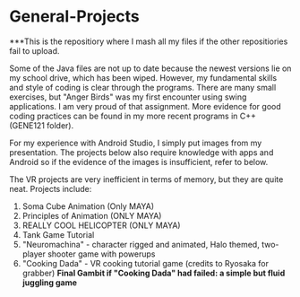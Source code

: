 # General-Projects

***This is the repositiory where I mash all my files if the other repositiories fail to upload.

Some of the Java files are not up to date because the newest versions lie on my school drive, which has been wiped.
However, my fundamental skills and style of coding is clear through the programs. There are many small exercises, but "Anger Birds" was my first encounter using swing applications. I am very proud of that assignment. More evidence for good coding practices can be found in my more recent programs in C++ (GENE121 folder).

For my experience with Android Studio, I simply put images from my presentation. The projects below also require knowledge with apps and Android so if the evidence of the images is insufficient, refer to below.

The VR projects are very inefficient in terms of memory, but they are quite neat. Projects include: 
1) Soma Cube Animation (Only MAYA)
2) Principles of Animation (ONLY MAYA)
3) REALLY COOL HELICOPTER (ONLY MAYA)
4) Tank Game Tutorial
5) "Neuromachina" - character rigged and animated, Halo themed, two-player shooter game with powerups
6) "Cooking Dada" - VR cooking tutorial game (credits to Ryosaka for grabber)
**Final Gambit if "Cooking Dada" had failed: a simple but fluid juggling game**
